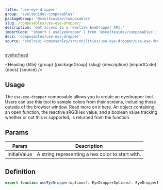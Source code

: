```yaml
---
title: 'use-eye-dropper'
group: 'svelteuidev-composables'
packageGroup: '@svelteuidev/composables'
slug: /composables/use-eye-dropper/
description: 'Get access to a reactive EyeDropper API.'
importCode: "import { useEyeDropper } from '@svelteuidev/composables';"
docs: 'composables/use-eye-dropper'
source: 'svelteui-composables/src/utilities/use-eye-dropper/use-eye-dropper.ts'
---
```


<script lang='ts'>
    import { Demo, ComposableDemos } from '@svelteuidev/demos';
    import { Heading } from "$lib/components";
    import { base } from '$app/paths';
</script>

<svelte:head>
  <title>{title} - SvelteUI</title>
</svelte:head>

<Heading {title} {group} {packageGroup} {slug} {description} {importCode} {docs} {source} />

## Usage

The `use-eye-dropper` composable allows you to create an eyedropper tool. Users can use this tool to sample colors from their screens, including those outside of the browser window. Read more on it [here](https://developer.mozilla.org/en-US/docs/Web/API/EyeDropper_API). An object containing an open function, the reactive sRGBHex value, and a boolean value tracking whether or not this is supported, is returned from the function.

<Demo demo={ComposableDemos.useEyeDropperDemo.usage} />

## Params

| Param        | Description                                      |
| ------------ | ------------------------------------------------ |
| initialValue | A string representing a hex color to start with. |

## Definition

```js
export function useEyeDropper(options?: EyeDropperOptions): EyeDropperReturn;
```
